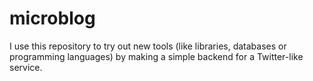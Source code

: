 # microblog

I use this repository to try out new tools (like libraries, databases or programming languages) by making a simple backend for a Twitter-like service.
